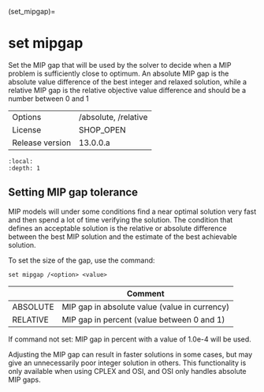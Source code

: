 (set_mipgap)=
# set mipgap
Set the MIP gap that will be used by the solver to decide when a MIP problem is sufficiently close to optimum. An absolute MIP gap is the absolute value difference of the best integer and relaxed solution, while a relative MIP gap is the relative objective value difference and should be a number between 0 and 1

|   |   |
|---|---|
|Options|/absolute, /relative|
|License|SHOP_OPEN|
|Release version|13.0.0.a|

```{contents}
:local:
:depth: 1
```

## Setting MIP gap tolerance
MIP models will under some conditions find a near optimal solution very fast and then spend a lot of time verifying the solution. The condition that defines an acceptable solution is the relative or absolute difference between the best MIP solution and the estimate of the best achievable solution.

To set the size of the gap, use the command:
```
set mipgap /<option> <value>
```

|<option>|Comment|
|---|---|
|ABSOLUTE|MIP gap in absolute value (value in currency)|
|RELATIVE|MIP gap in percent (value between 0 and 1)|

If command not set: MIP gap in percent with a value of 1.0e-4 will be used.

Adjusting the MIP gap can result in faster solutions in some cases, but may give an unnecessarily poor integer solution in others. This functionality is only available when using CPLEX and OSI, and OSI only handles absolute MIP gaps.



